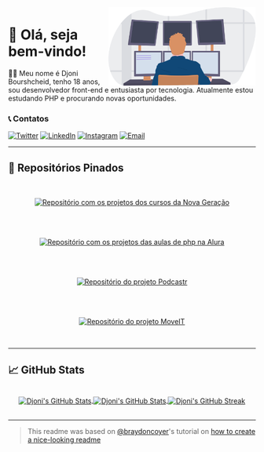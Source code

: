 <a href="#">
  <img align="right" src="./assets/ilustration.svg" width="300" />
</a>

# 👋 Olá, seja bem-vindo!
👨‍💻 Meu nome é Djoni Bourshcheid, tenho 18 anos, sou desenvolvedor front-end e entusiasta por tecnologia. Atualmente estou estudando PHP e procurando novas oportunidades.

### 📞 Contatos
[![Twitter](https://img.shields.io/badge/Twitter-informational?style=for-the-badge&logo=twitter&logoColor=white)](https://twitter.com/djonibourscheid)
[![LinkedIn](https://img.shields.io/badge/Linkedin-0A66C2?style=for-the-badge&logo=linkedin&logoColor=white)](https://www.linkedin.com/in/djonibourscheid/)
[![Instagram](https://img.shields.io/badge/Instagram-E4405F?style=for-the-badge&logo=instagram&logoColor=white)](https://www.instagram.com/djonibourscheid/)
[![Email](https://img.shields.io/badge/Gmail-D14836?style=for-the-badge&logo=gmail&logoColor=white)](mailto:djonibourscheid@gmail.com)

---

## 📌 Repositórios Pinados

<p align="center">
<a href="https://github.com/djonibourscheid/curso-nova-geracao">
  <img align="center" style="margin:32px 16px" src="https://github-readme-stats.vercel.app/api/pin/?username=djonibourscheid&repo=curso-nova-geracao&theme=radical" alt="Repositório com os projetos dos cursos da Nova Geração" />
</a>

<a href="https://github.com/djonibourscheid/aprendendo-php">
  <img align="center" style="margin:32px 16px" src="https://github-readme-stats.vercel.app/api/pin/?username=djonibourscheid&repo=aprendendo-php&theme=radical" alt="Repositório com os projetos das aulas de php na Alura" />
</a>

<a href="https://github.com/djonibourscheid/Podcastr-NLW5">
  <img align="center" style="margin:32px 16px" src="https://github-readme-stats.vercel.app/api/pin/?username=djonibourscheid&repo=Podcastr-NLW5&theme=radical" alt="Repositório do projeto Podcastr" />
</a>

<a href="https://github.com/djonibourscheid/MoveIT-NLW4">
  <img align="center" style="margin:32px 16px" src="https://github-readme-stats.vercel.app/api/pin/?username=djonibourscheid&repo=MoveIT-NLW4&theme=radical" alt="Repositório do projeto MoveIT" />
</a>
</p>

---

## 📈 GitHub Stats
<p align="center">
<a href="https://github.com/djonibourscheid">
  <img align="center" style="margin:16px auto" src="https://github-readme-stats.vercel.app/api/top-langs/?username=djonibourscheid&hide=html,css,shell&locale=pt-br&theme=radical" alt="Djoni's GitHub Stats" />
</a>

<a href="https://github.com/djonibourscheid">
  <img align="center" style="margin:16px auto" src="https://github-readme-stats.vercel.app/api?username=djonibourscheid&count_private=true&show_icons=true&&locale=pt-br&line_height=27&theme=radical" alt="Djoni's GitHub Stats" />
</a>

<a href="https://github.com/djonibourscheid">
  <img align="center" style="margin:16px auto" src="https://github-readme-streak-stats.herokuapp.com?user=djonibourscheid&theme=radical&locale=pt-br&ring=FFFF00B3&fire=FF0000&currStreakNum=FFFF00&sideNums=FD428E&sideLabels=FD428E&currStreakLabel=FFFF00&dates=FFFFFF" alt="Djoni's GitHub Streak" />
</a>
</p>


---
> This readme was based on [@braydoncoyer](https://github.com/braydoncoyer)'s tutorial on [how to create a nice-looking readme](https://blog.braydoncoyer.dev/creating-a-killer-github-profile-readme-part-1)
